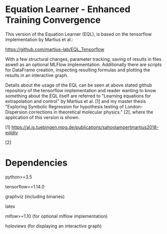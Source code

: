 # Equation Learner - Enhanced Training Convergence

This version of the Equation Learner (EQL), is based on the tensorflow implementation by Martius et al.:

https://github.com/martius-lab/EQL_Tensorflow

With a few structural changes, parameter tracking, saving of results in files aswell as an optional MLFlow implementation. Additionally there are scripts for DataFrame creation, inspecting resulting formulas and plotting the results in an interactive graph.

Details about the usage of the EQL can be seen at above stated github repository of the tensorflow implementation and reader wanting to know something about the EQL itself are referred to "Learning equations for extrapolation and control" by Martius et al. [1] and my master thesis "Exploring Symbolic Regression for hypothesis testing of
London-Dispersion corrections in theoretical molecular physics." [2], where the application of this version is shown.

[1] https://al.is.tuebingen.mpg.de/publications/sahoolampertmartius2018-eqldiv

[2] 

# Dependencies

python>=3.5

tensorflow==1.14.0

graphviz (including binaries)

latex

mlfow>=1.10 (for optional mlflow implementation)

holoviews (for displaying an interactive graph)




 
